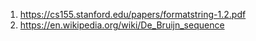 1. https://cs155.stanford.edu/papers/formatstring-1.2.pdf
1. https://en.wikipedia.org/wiki/De_Bruijn_sequence
